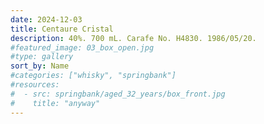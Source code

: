 ```yaml
---
date: 2024-12-03
title: Centaure Cristal
description: 40%. 700 mL. Carafe No. H4830. 1986/05/20.
#featured_image: 03_box_open.jpg
#type: gallery
sort_by: Name
#categories: ["whisky", "springbank"]
#resources:
#  - src: springbank/aged_32_years/box_front.jpg
#    title: "anyway"
---
```


